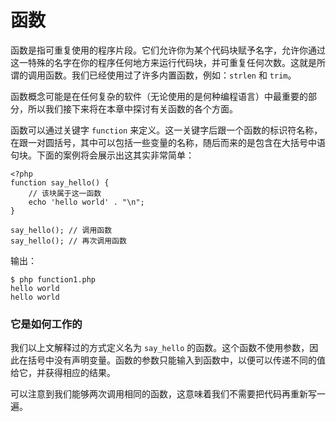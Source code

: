 # 函数

函数是指可重复使用的程序片段。它们允许你为某个代码块赋予名字，允许你通过这一特殊的名字在你的程序任何地方来运行代码块，并可重复任何次数。这就是所谓的调用函数。我们已经使用过了许多内置函数，例如：`strlen` 和 `trim`。

函数概念可能是在任何复杂的软件（无论使用的是何种编程语言）中最重要的部分，所以我们接下来将在本章中探讨有关函数的各个方面。

函数可以通过关键字 `function` 来定义。这一关键字后跟一个函数的标识符名称，在跟一对圆括号，其中可以包括一些变量的名称，随后而来的是包含在大括号中语句块。下面的案例将会展示出这其实非常简单：

```
<?php
function say_hello() {
    // 该块属于这一函数
    echo 'hello world' . "\n";
}

say_hello(); // 调用函数
say_hello(); // 再次调用函数
```

输出：

```
$ php function1.php
hello world
hello world
```

### 它是如何工作的

我们以上文解释过的方式定义名为 `say_hello` 的函数。这个函数不使用参数，因此在括号中没有声明变量。函数的参数只能输入到函数中，以便可以传递不同的值给它，并获得相应的结果。

可以注意到我们能够两次调用相同的函数，这意味着我们不需要把代码再重新写一遍。

